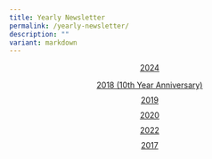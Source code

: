 ```yaml
---
title: Yearly Newsletter
permalink: /yearly-newsletter/
description: ""
variant: markdown
---
```

<div style="text-align: center;">
  <a target="_blank" href="https://drive.google.com/file/d/1av3MVf-mHUstT9DgcLBp_-PjS6jrkKC2/view?usp=sharing">2024</a>
</div>

<ul style="list-style-type: none; padding: 0; text-align: center;">
  <li style="margin-bottom: 10px;"><a href="https://drive.google.com/file/d/1PYXigrOTFkYyey5ljjzL_0EcRPJurFmR/view?usp=sharing">2018 (10th Year Anniversary)</a></li>
  <li style="margin-bottom: 10px;"><a href="https://drive.google.com/file/d/1RLvtCypibWeXmDfRP5RfcGelPLEENsQC/view?usp=share_link">2019</a></li>
  <li style="margin-bottom: 10px;"><a href="https://drive.google.com/file/d/1kJ2h37eZfyCkGE8fb84zMkVsEYD-BKBg/view?usp=sharing">2020</a></li>
  <li style="margin-bottom: 10px;"><a href="https://drive.google.com/file/d/15rABb8p7t7cuOHBXCmowlmHW3xO_183i/view?usp=sharing">2022</a></li>
  <li><a href="https://drive.google.com/file/d/1LoAXYO39RY4MQlUC55SnQfkSkySoEYXO/view?usp=sharing">2017</a></li>
</ul>
